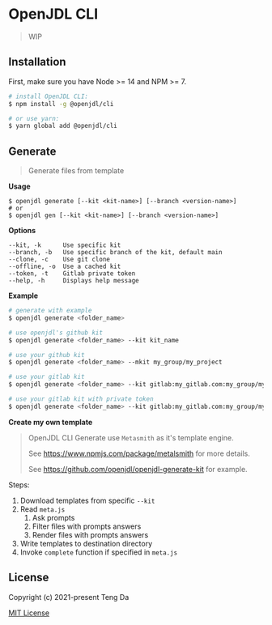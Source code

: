 # OpenJDL CLI
> WIP



## Installation

First, make sure you have Node >= 14 and NPM >= 7.

```bash
# install OpenJDL CLI:
$ npm install -g @openjdl/cli

# or use yarn:
$ yarn global add @openjdl/cli
```



## Generate

> Generate files from template

**Usage**

```shell
$ openjdl generate [--kit <kit-name>] [--branch <version-name>]
# or
$ openjdl gen [--kit <kit-name>] [--branch <version-name>]
```

**Options**

```shell
--kit, -k      Use specific kit
--branch, -b   Use specific branch of the kit, default main
--clone, -c    Use git clone
--offline, -o  Use a cached kit
--token, -t    Gitlab private token
--help, -h     Displays help message
```

**Example**

```bash
# generate with example
$ openjdl generate <folder_name>

# use openjdl's github kit
$ openjdl generate <folder_name> --kit kit_name

# use your github kit
$ openjdl generate <folder_name> --mkit my_group/my_project

# use your gitlab kit
$ openjdl generate <folder_name> --kit gitlab:my_gitlab.com:my_group/my_project

# use your gitlab kit with private token
$ openjdl generate <folder_name> --kit gitlab:my_gitlab.com:my_group/my_project --token my_token
```

**Create my own template**

> OpenJDL CLI Generate use `Metasmith` as it's template engine.
>
> See https://www.npmjs.com/package/metalsmith for more details.
>
> See https://github.com/openjdl/openjdl-generate-kit for example.

Steps:

1. Download templates from specific `--kit`
2. Read `meta.js`
   1. Ask prompts
   2. Filter files with prompts answers
   3. Render files with prompts answers
3. Write templates to destination directory
4. Invoke `complete` function if specified in `meta.js`

## License

Copyright (c) 2021-present Teng Da

[MIT License](http://en.wikipedia.org/wiki/MIT_License)